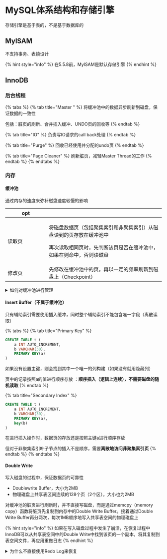 # MySQL体系结构和存储引擎

存储引擎是基于表的，不是基于数据库的

## MyISAM

不支持事务、表锁设计

{% hint style="info" %}
在5.5.8前，MyISAM是默认存储引擎
{% endhint %}

## InnoDB

### 后台线程

{% tabs %}
{% tab title="Master " %}
将缓冲池中的数据异步刷新到磁盘，保证数据的一致性



包括：脏页的刷新、合并插入缓冲、UNDO页的回收等
{% endtab %}

{% tab title="IO" %}
负责写IO请求的call back处理
{% endtab %}

{% tab title="Purge" %}
回收已经使用并分配的undo页
{% endtab %}

{% tab title="Page Cleaner" %}
刷新脏页，减轻Master Thread的工作
{% endtab %}
{% endtabs %}

### 内存

#### 缓冲池

通过内存的速度来弥补磁盘速度较慢的影响

<table data-header-hidden><thead><tr><th width="116.6666259765625">opt</th><th></th></tr></thead><tbody><tr><td>读取页</td><td><p>将磁盘数据页（包括聚集索引和非聚集索引）从磁盘读到的页存放在缓冲池中</p><p></p><p>再次读取相同页时，先判断该页是否在缓冲池中，如果在则命中，否则读磁盘</p></td></tr><tr><td>修改页</td><td>先修改在缓冲池中的页，再以一定的频率刷新到磁盘上（Checkpoint）</td></tr></tbody></table>

<details>

<summary>如何对缓冲池进行管理</summary>

LRU，midpoint 位置（<mark style="color:red;">5/8</mark>）处：直接将读取到的页放到LRU首部的话，那么某些SQL操作可能会使缓冲池中的页被刷新出，从而影响缓冲池的效率。比如一次扫描操作

</details>

#### Insert Buffer（不属于缓冲池）

只有辅助索引需要使用插入缓冲，同时整个辅助索引不能包含唯一字段（离散读取）

{% tabs %}
{% tab title="Primary Key" %}
```sql
CREATE TABLE t (
    a INT AUTO_INCREMENT,
    b VARCHAR(30),
    PRIMARY KEY(a)
)
```

如果没有设置主键，则会找到其中一个唯一的列构建（如果没有就用隐藏列）

页中的记录按照a的值进行顺序存放：**顺序插入（逻辑上连续），不需要磁盘的随机读取**
{% endtab %}

{% tab title="Secondary Index" %}
```sql
CREATE TABLE t (
    a INT AUTO_INCREMENT,
    b VARCHAR(30),
    PRIMARY KEY(a),
    key(b)
)
```

在进行插入操作时，数据页的存放还是按照主键a进行顺序存放

但对于非聚集索引叶子节点的插入不是顺序，需要**离散地访问非聚集索引页**
{% endtab %}
{% endtabs %}

#### Double Write

写入磁盘的过程中，保证数据页的可靠性

* Doublewrite Buffer，大小为2MB
* 物理磁盘上共享表区间连续的128个页（2个区），大小也为2MB

对缓冲池的脏页进行刷新时，并不直接写磁盘，而是通过memcpy（memory copy）函数将脏页先复制到内存中的Double Write Buffer。接着通过Double Write Buffer再分两次，每次1MB顺序地写入共享表空间的物理磁盘上

{% hint style="info" %}
如果在写入磁盘过程中发生了崩溃，在恢复过程中InnoDB可以从共享表空间中的Double Write中找到该页的一个副本，将其复制到表空间文件，再应用重做日志
{% endhint %}

<details>

<summary>为什么不直接使用Redo Log来恢复</summary>

Redo Log是记录对页的物理操作，如果页本身已经损坏，在进行重做没有意义

所以在应用重做日志前，用户需要一个页的副本，在发生写入失效的时候，先通过页的副本还原该页，再进行重做

</details>


